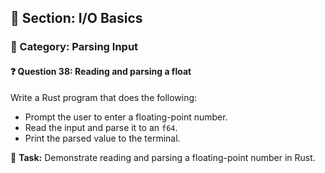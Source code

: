 ## 📘 Section: I/O Basics  
### 🔹 Category: Parsing Input  
#### ❓ Question 38: Reading and parsing a float

Write a Rust program that does the following:

- Prompt the user to enter a floating-point number.
- Read the input and parse it to an `f64`.
- Print the parsed value to the terminal.

🔧 **Task:** Demonstrate reading and parsing a floating-point number in Rust.
